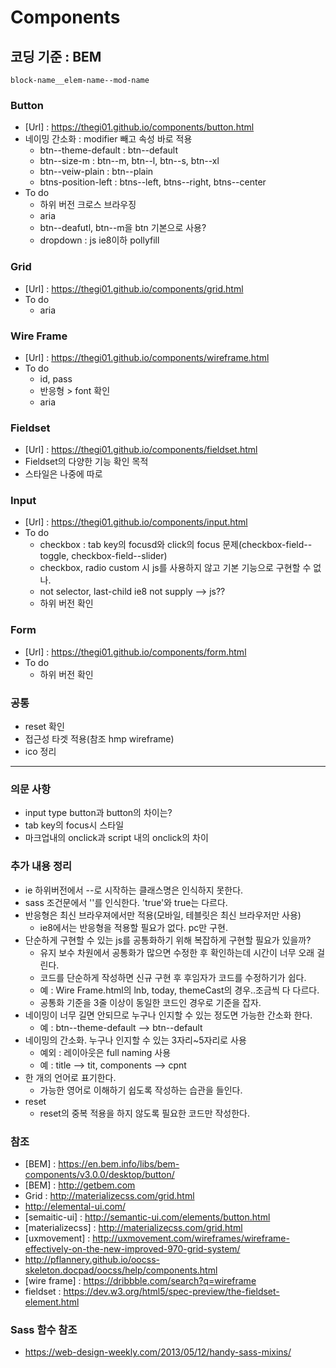 # Components

## 코딩 기준 : BEM 
	block-name__elem-name--mod-name

<!-- ## Semantic UI 분류 
1. Elements 
2. Collections
3. Views
4. Modules -->

<!-- ## Elements -->

<!-- ### Blocks -->


### Button 
- [Url] : https://thegi01.github.io/components/button.html 
- 네이밍 간소화 : modifier 빼고 속성 바로 적용
	- btn--theme-default : btn--default
	- btn--size-m : btn--m, btn--l, btn--s, btn--xl
	- btn--veiw-plain : btn--plain
	- btns-position-left : btns--left, btns--right, btns--center
- To do 
	- 하위 버전 크로스 브라우징
	- aria
	- btn--deafutl, btn--m을 btn 기본으로 사용?
	- dropdown : js ie8이하 pollyfill

### Grid
- [Url] : https://thegi01.github.io/components/grid.html
- To do 
	- aria

### Wire Frame
- [Url] : https://thegi01.github.io/components/wireframe.html
- To do
	- id, pass 
	- 반응형 > font 확인
	- aria

### Fieldset
- [Url] : https://thegi01.github.io/components/fieldset.html
- Fieldset의 다양한 기능 확인 목적
- 스타일은 나중에 따로 

### Input
- [Url] : https://thegi01.github.io/components/input.html
- To do
	- checkbox : tab key의 focusd와 click의 focus 문제(checkbox-field--toggle, checkbox-field--slider)
	- checkbox, radio custom 시 js를 사용하지 않고 기본 기능으로 구현할 수 없나.
	- not selector, last-child ie8 not supply --> js??
	- 하위 버전 확인

### Form
- [Url] : https://thegi01.github.io/components/form.html
- To do
	- 하위 버전 확인

### 공통
- reset 확인
- 접근성 타겟 적용(참조 hmp wireframe)
- ico 정리

*** 

### 의문 사항
- input type button과 button의 차이는?
- tab key의 focus시 스타일
- 마크업내의 onclick과 script 내의 onclick의 차이


### 추가 내용 정리
- ie 하위버전에서 --로 시작하는 클래스명은 인식하지 못한다.
- sass 조건문에서 ''를 인식한다. 'true'와 true는 다르다.
- 반응형은 최신 브라우져에서만 적용(모바일, 테블릿은 최신 브라우저만 사용)
	- ie8에서는 반응형을 적용할 필요가 없다. pc만 구현.
- 단순하게 구현할 수 있는 js를 공통화하기 위해 복잡하게 구현할 필요가 있을까?
	- 유지 보수 차원에서 공통화가 많으면 수정한 후 확인하는데 시간이 너무 오래 걸린다.
	- 코드를 단순하게 작성하면 신규 구현 후 후임자가 코드를 수정하기가 쉽다.
	- 예 : Wire Frame.html의 lnb, today, themeCast의 경우..조금씩 다 다르다.
	- 공통화 기준을 3줄 이상이 동일한 코드인 경우로 기준을 잡자.
- 네이밍이 너무 길면 안되므로 누구나 인지할 수 있는 정도면 가능한 간소화 한다.
	- 예 : btn--theme-default --> btn--default
- 네이밍의 간소화. 누구나 인지할 수 있는 3자리~5자리로 사용
	- 예외 : 레이아웃은 full naming 사용
	- 예 : title --> tit, components --> cpnt
- 한 개의 언어로 표기한다. 
	- 가능한 영어로 이해하기 쉽도록 작성하는 습관을 들인다.
- reset 
	- reset의 중복 적용을 하지 않도록 필요한 코드만 작성한다.

### 참조
- [BEM] : https://en.bem.info/libs/bem-components/v3.0.0/desktop/button/
- [BEM] : http://getbem.com
- Grid : http://materializecss.com/grid.html
- http://elemental-ui.com/
- [semaitic-ui] : http://semantic-ui.com/elements/button.html
- [materializecss] : http://materializecss.com/grid.html
- [uxmovement] : http://uxmovement.com/wireframes/wireframe-effectively-on-the-new-improved-970-grid-system/
- http://pflannery.github.io/oocss-skeleton.docpad/oocss/help/components.html
- [wire frame] : https://dribbble.com/search?q=wireframe
- fieldset : https://dev.w3.org/html5/spec-preview/the-fieldset-element.html

### Sass 함수 참조
- https://web-design-weekly.com/2013/05/12/handy-sass-mixins/
